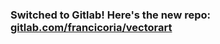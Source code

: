 ### Switched to Gitlab! Here's the new repo: [gitlab.com/francicoria/vectorart](https://gitlab.com/francicoria/vectorart)
